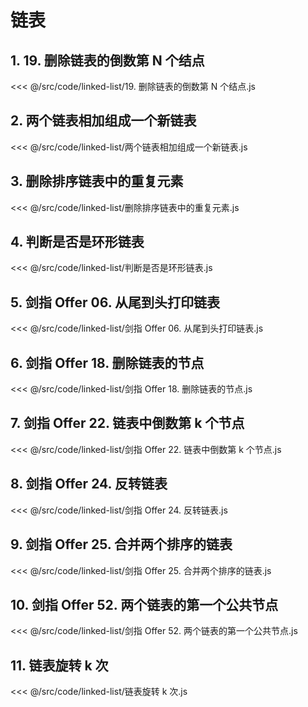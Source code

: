 # 链表

## 1. 19. 删除链表的倒数第 N 个结点

<<< @/src/code/linked-list/19. 删除链表的倒数第 N 个结点.js

## 2. 两个链表相加组成一个新链表

<<< @/src/code/linked-list/两个链表相加组成一个新链表.js

## 3. 删除排序链表中的重复元素

<<< @/src/code/linked-list/删除排序链表中的重复元素.js

## 4. 判断是否是环形链表

<<< @/src/code/linked-list/判断是否是环形链表.js

## 5. 剑指 Offer 06. 从尾到头打印链表

<<< @/src/code/linked-list/剑指 Offer 06. 从尾到头打印链表.js

## 6. 剑指 Offer 18. 删除链表的节点

<<< @/src/code/linked-list/剑指 Offer 18. 删除链表的节点.js

## 7. 剑指 Offer 22. 链表中倒数第 k 个节点

<<< @/src/code/linked-list/剑指 Offer 22. 链表中倒数第 k 个节点.js

## 8. 剑指 Offer 24. 反转链表

<<< @/src/code/linked-list/剑指 Offer 24. 反转链表.js

## 9. 剑指 Offer 25. 合并两个排序的链表

<<< @/src/code/linked-list/剑指 Offer 25. 合并两个排序的链表.js

## 10. 剑指 Offer 52. 两个链表的第一个公共节点

<<< @/src/code/linked-list/剑指 Offer 52. 两个链表的第一个公共节点.js

## 11. 链表旋转 k 次

<<< @/src/code/linked-list/链表旋转 k 次.js